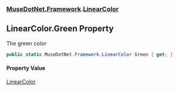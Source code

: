 ### [MuseDotNet.Framework](./MuseDotNet-Framework.md 'MuseDotNet.Framework').[LinearColor](./LinearColor.md 'MuseDotNet.Framework.LinearColor')
## LinearColor.Green Property
The green color  
```csharp
public static MuseDotNet.Framework.LinearColor Green { get; }
```
#### Property Value
[LinearColor](./LinearColor.md 'MuseDotNet.Framework.LinearColor')  
